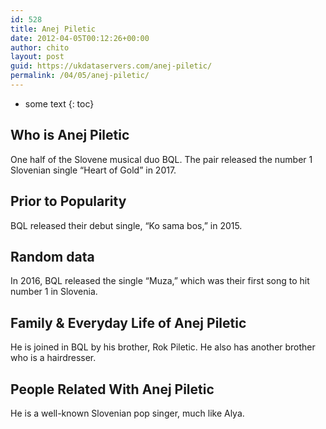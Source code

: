 ```yaml
---
id: 528
title: Anej Piletic
date: 2012-04-05T00:12:26+00:00
author: chito
layout: post
guid: https://ukdataservers.com/anej-piletic/
permalink: /04/05/anej-piletic/
---
```


* some text
{: toc}


## Who is  Anej Piletic
                  
                  
                  
One half of the Slovene musical duo BQL. The pair released the number 1 Slovenian single &#8220;Heart of Gold&#8221; in 2017. 
                  
                
                
                
## Prior to Popularity 
                  
                  
                  
BQL released their debut single, &#8220;Ko sama bos,&#8221; in 2015. 
                  
                
                
                
## Random data 
                  
                  
                  
In 2016, BQL released the single &#8220;Muza,&#8221; which was their first song to hit number 1 in Slovenia. 
                  
                
                
                
## Family & Everyday Life of Anej Piletic
                  
                  
                  
He is joined in BQL by his brother, Rok Piletic. He also has another brother who is a hairdresser. 
                  
                
                
                
## People Related With  Anej Piletic
                  
                  
                  
He is a well-known Slovenian pop singer, much like Alya. 
                  
                
              
            
          
          
          
    
    
  

